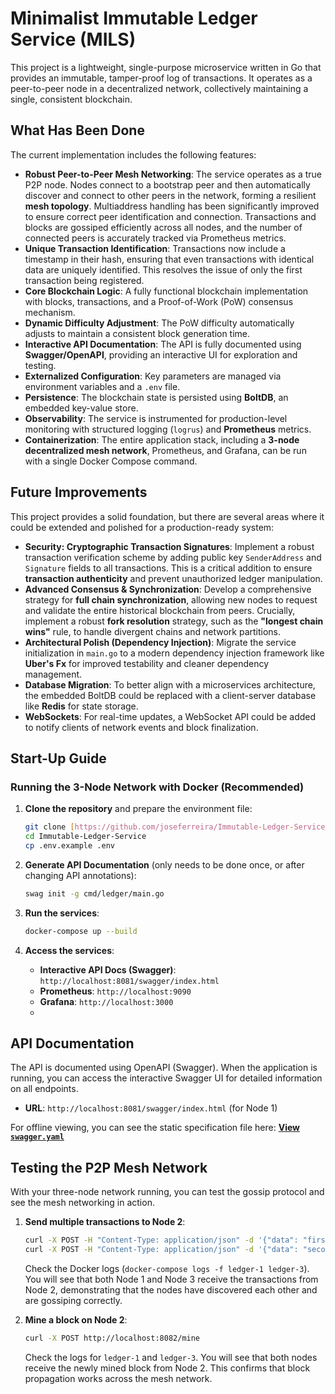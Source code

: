 # Minimalist Immutable Ledger Service (MILS)

This project is a lightweight, single-purpose microservice written in Go that provides an immutable, tamper-proof log of transactions. It operates as a peer-to-peer node in a decentralized network, collectively maintaining a single, consistent blockchain.

## What Has Been Done

The current implementation includes the following features:

* **Robust Peer-to-Peer Mesh Networking**: The service operates as a true P2P node. Nodes connect to a bootstrap peer and then automatically discover and connect to other peers in the network, forming a resilient **mesh topology**. Multiaddress handling has been significantly improved to ensure correct peer identification and connection. Transactions and blocks are gossiped efficiently across all nodes, and the number of connected peers is accurately tracked via Prometheus metrics.
* **Unique Transaction Identification**: Transactions now include a timestamp in their hash, ensuring that even transactions with identical data are uniquely identified. This resolves the issue of only the first transaction being registered.
* **Core Blockchain Logic**: A fully functional blockchain implementation with blocks, transactions, and a Proof-of-Work (PoW) consensus mechanism.
* **Dynamic Difficulty Adjustment**: The PoW difficulty automatically adjusts to maintain a consistent block generation time.
* **Interactive API Documentation**: The API is fully documented using **Swagger/OpenAPI**, providing an interactive UI for exploration and testing.
* **Externalized Configuration**: Key parameters are managed via environment variables and a `.env` file.
* **Persistence**: The blockchain state is persisted using **BoltDB**, an embedded key-value store.
* **Observability**: The service is instrumented for production-level monitoring with structured logging (`logrus`) and **Prometheus** metrics.
* **Containerization**: The entire application stack, including a **3-node decentralized mesh network**, Prometheus, and Grafana, can be run with a single Docker Compose command.

## Future Improvements

This project provides a solid foundation, but there are several areas where it could be extended and polished for a production-ready system:

* **Security: Cryptographic Transaction Signatures**: Implement a robust transaction verification scheme by adding public key `SenderAddress` and `Signature` fields to all transactions. This is a critical addition to ensure **transaction authenticity** and prevent unauthorized ledger manipulation.
* **Advanced Consensus & Synchronization**: Develop a comprehensive strategy for **full chain synchronization**, allowing new nodes to request and validate the entire historical blockchain from peers. Crucially, implement a robust **fork resolution** strategy, such as the **"longest chain wins"** rule, to handle divergent chains and network partitions.
* **Architectural Polish (Dependency Injection)**: Migrate the service initialization in `main.go` to a modern dependency injection framework like **Uber's Fx** for improved testability and cleaner dependency management.
* **Database Migration**: To better align with a microservices architecture, the embedded BoltDB could be replaced with a client-server database like **Redis** for state storage.
* **WebSockets**: For real-time updates, a WebSocket API could be added to notify clients of network events and block finalization.

## Start-Up Guide

### Running the 3-Node Network with Docker (Recommended)

1.  **Clone the repository** and prepare the environment file:

    ```bash
    git clone [https://github.com/joseferreira/Immutable-Ledger-Service.git](https://github.com/joseferreira/Immutable-Ledger-Service.git)
    cd Immutable-Ledger-Service
    cp .env.example .env
    ```

2.  **Generate API Documentation** (only needs to be done once, or after changing API annotations):

    ```bash
    swag init -g cmd/ledger/main.go
    ```

3.  **Run the services**:

    ```bash
    docker-compose up --build
    ```

4.  **Access the services**:

    * **Interactive API Docs (Swagger)**: `http://localhost:8081/swagger/index.html`
    * **Prometheus**: `http://localhost:9090`
    * **Grafana**: `http://localhost:3000`
    * 
## API Documentation

The API is documented using OpenAPI (Swagger). When the application is running, you can access the interactive Swagger UI for detailed information on all endpoints.

*   **URL**: `http://localhost:8081/swagger/index.html` (for Node 1)

For offline viewing, you can see the static specification file here: **[View `swagger.yaml`](./docs/swagger.yaml)**

## Testing the P2P Mesh Network

With your three-node network running, you can test the gossip protocol and see the mesh networking in action.

1.  **Send multiple transactions to Node 2**:

    ```bash
    curl -X POST -H "Content-Type: application/json" -d '{"data": "first transaction from node 2"}' http://localhost:8082/transaction
    curl -X POST -H "Content-Type: application/json" -d '{"data": "second transaction from node 2"}' http://localhost:8082/transaction
    ```

    Check the Docker logs (`docker-compose logs -f ledger-1 ledger-3`). You will see that both Node 1 and Node 3 receive the transactions from Node 2, demonstrating that the nodes have discovered each other and are gossiping correctly.

2.  **Mine a block on Node 2**:

    ```bash
    curl -X POST http://localhost:8082/mine
    ```

    Check the logs for `ledger-1` and `ledger-3`. You will see that both nodes receive the newly mined block from Node 2. This confirms that block propagation works across the mesh network.
